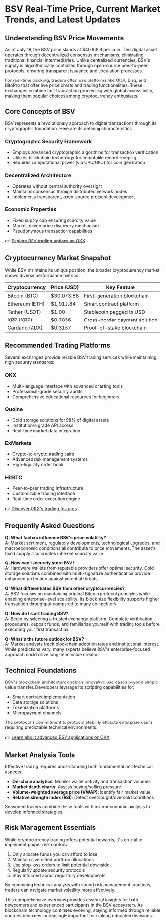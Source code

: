 # BSV Real-Time Price, Current Market Trends, and Latest Updates

## Understanding BSV Price Movements

As of July 19, the BSV price stands at $40.8309 per coin. This digital asset operates through decentralized consensus mechanisms, eliminating traditional financial intermediaries. Unlike centralized currencies, BSV's supply is algorithmically controlled through open-source peer-to-peer protocols, ensuring transparent issuance and circulation processes.

For real-time tracking, traders often use platforms like OKX, Bisq, and BitoPro that offer live price charts and trading functionalities. These exchanges combine fast transaction processing with global accessibility, making them popular choices among cryptocurrency enthusiasts.

## Core Concepts of BSV

BSV represents a revolutionary approach to digital transactions through its cryptographic foundation. Here are its defining characteristics:

### Cryptographic Security Framework
- Employs advanced cryptographic algorithms for transaction verification
- Utilizes blockchain technology for immutable record-keeping
- Requires computational power (via CPU/GPU) for coin generation

### Decentralized Architecture
- Operates without central authority oversight
- Maintains consensus through distributed network nodes
- Implements transparent, open-source protocol development

### Economic Properties
- Fixed supply cap ensuring scarcity value
- Market-driven price discovery mechanism
- Pseudonymous transaction capabilities

👉 [Explore BSV trading options on OKX](https://bit.ly/okx-bonus)

## Cryptocurrency Market Snapshot

While BSV maintains its unique position, the broader cryptocurrency market shows diverse performance metrics:

| Cryptocurrency | Price (USD) | Key Feature |
|----------------|------------|-------------|
| Bitcoin (BTC) | $30,073.88 | First-generation blockchain |
| Ethereum (ETH) | $1,912.84 | Smart contract platform |
| Tether (USDT) | $1.00 | Stablecoin pegged to USD |
| XRP (XRP) | $0.7856 | Cross-border payment solution |
| Cardano (ADA) | $0.3167 | Proof-of-stake blockchain |

## Recommended Trading Platforms

Several exchanges provide reliable BSV trading services while maintaining high security standards:

### OKX
- Multi-language interface with advanced charting tools
- Professional-grade security audits
- Comprehensive educational resources for beginners

### Quoine
- Cold storage solutions for 98% of digital assets
- Institutional-grade API access
- Real-time market data integration

### ExMarkets
- Crypto-to-crypto trading pairs
- Advanced risk management systems
- High-liquidity order book

### HitBTC
- Peer-to-peer trading infrastructure
- Customizable trading interface
- Real-time order execution engine

👉 [Discover OKX's trading features](https://bit.ly/okx-bonus)

## Frequently Asked Questions

**Q: What factors influence BSV's price volatility?**  
A: Market sentiment, regulatory developments, technological upgrades, and macroeconomic conditions all contribute to price movements. The asset's fixed supply also creates inherent scarcity value.

**Q: How can I securely store BSV?**  
A: Hardware wallets from reputable providers offer optimal security. Cold storage solutions combined with multi-signature authentication provide enhanced protection against potential threats.

**Q: What differentiates BSV from other cryptocurrencies?**  
A: BSV focuses on maintaining original Bitcoin protocol principles while enabling enterprise-level scalability. Its block size flexibility supports higher transaction throughput compared to many competitors.

**Q: How do I start trading BSV?**  
A: Begin by selecting a trusted exchange platform. Complete verification procedures, deposit funds, and familiarize yourself with trading tools before executing your first transaction.

**Q: What's the future outlook for BSV?**  
A: Market analysts track blockchain adoption rates and institutional interest. While predictions vary, many experts believe BSV's enterprise-focused approach could drive long-term value creation.

## Technical Foundations

BSV's blockchain architecture enables innovative use cases beyond simple value transfer. Developers leverage its scripting capabilities for:
- Smart contract implementation
- Data storage solutions
- Tokenization platforms
- Micropayment channels

The protocol's commitment to protocol stability attracts enterprise users requiring predictable technical environments.

👉 [Learn about advanced BSV applications on OKX](https://bit.ly/okx-bonus)

## Market Analysis Tools

Effective trading requires understanding both fundamental and technical aspects:
- **On-chain analytics**: Monitor wallet activity and transaction volumes
- **Market depth charts**: Assess buying/selling pressure
- **Volume-weighted average price (VWAP)**: Identify fair market value
- **Relative strength index (RSI)**: Detect overbought/oversold conditions

Seasoned traders combine these tools with macroeconomic analysis to develop informed strategies.

## Risk Management Essentials

While cryptocurrency trading offers potential rewards, it's crucial to implement proper risk controls:
1. Only allocate funds you can afford to lose
2. Maintain diversified portfolio allocations
3. Use stop-loss orders to limit potential downside
4. Regularly update security protocols
5. Stay informed about regulatory developments

By combining technical analysis with sound risk management practices, traders can navigate market volatility more effectively.

This comprehensive overview provides essential insights for both newcomers and experienced participants in the BSV ecosystem. As blockchain technology continues evolving, staying informed through reliable sources becomes increasingly important for making educated decisions.